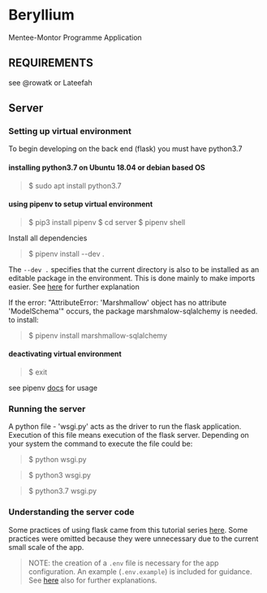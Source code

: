 # Beryllium
Mentee-Montor Programme Application


## REQUIREMENTS
see @rowatk or Lateefah

## Server

### Setting up virtual environment
To begin developing on the back end (flask) you must have python3.7 
#### installing python3.7 on Ubuntu 18.04 or debian based OS
> $ sudo apt install python3.7

#### using pipenv to setup virtual environment
> $ pip3 install pipenv
> $ cd server
> $ pipenv shell

Install all dependencies
> $ pipenv install --dev .

The `--dev .` specifies that the current directory is also to be installed as an editable package in the environment. This is done mainly to make imports easier. 
See [here](https://stackoverflow.com/a/50193944) for further explanation

If the error: "AttributeError: 'Marshmallow' object has no attribute 'ModelSchema'" occurs, the package marshmalow-sqlalchemy is needed.
to install:
> $ pipenv install marshmallow-sqlalchemy

#### deactivating virtual environment
> $ exit

see pipenv [docs](https://github.com/pypa/pipenv) for usage 

### Running the server
A python file - 'wsgi.py' acts as the driver to run the flask application. Execution of this file means execution of the flask server. Depending on your system the command to execute the file could be:
> $ python wsgi.py

> $ python3 wsgi.py

> $ python3.7 wsgi.py

### Understanding the server code
Some practices of using flask came from this tutorial series [here](https://hackersandslackers.com/configure-flask-applications). Some practices were omitted because they were unnecessary due to the current small scale of the app.

> NOTE: the creation of a `.env` file is necessary for the app configuration. An example (`.env.example`) is included for guidance. See [here](https://hackersandslackers.com/configure-flask-applications) also for further explanations.

